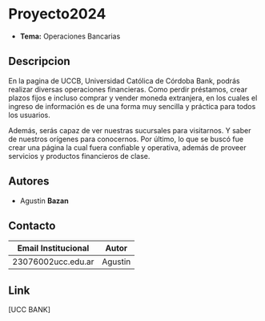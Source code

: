 # Proyecto2024
* **Tema:** Operaciones Bancarias

## Descripcion
<p>En la pagina de UCCB, Universidad Católica de Córdoba Bank, podrás realizar diversas operaciones financieras.
Como perdir préstamos, crear plazos fijos e incluso comprar y vender moneda extranjera,
en los cuales el ingreso de información es de una forma muy sencilla y práctica para todos los usuarios.</p>
<p>Además, serás capaz de ver nuestras sucursales para visitarnos. Y saber de nuestros orígenes para conocernos. 
Por último, lo que se buscó fue crear una página la cual fuera confiable y operativa, además de proveer servicios y productos financieros de clase.</p>

## Autores
* Agustin **Bazan**

## Contacto
| Email Institucional | Autor |
|-------|-------|
|23076002ucc.edu.ar|Agustin|

## Link
[UCC BANK]